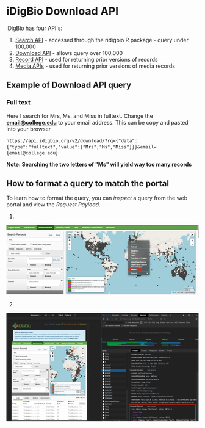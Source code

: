 # iDigBio Download API    
iDigBio has four API's: 
  1. [Search API](https://github.com/idigbio/idigbio-search-api/wiki)
    - accessed through the ridigbio R package
    - query under 100,000
  2. [Download API](https://www.idigbio.org/wiki/index.php/IDigBio_Download_API)
    - allows query over 100,000
  3. [Record API](https://www.idigbio.org/wiki/index.php/IDigBio_API#Record_.26_Media_APIs)
    - used for returning prior versions of records
  4. [Media APIs](https://www.idigbio.org/wiki/index.php/IDigBio_API#Record_.26_Media_APIs)
    - used for returning prior versions of media records
    
  
 ## Example of Download API query 
 ### Full text 
 Here I search for Mrs, Ms, and Miss in fulltext. Change the **email@college.edu** to your email address. This can be copy and pasted into your browser
 
 ```
 https://api.idigbio.org/v2/download/?rq={"data":{"type":"fulltext","value":{"Mrs","Ms","Miss"}}}&email={email@college.edu}
 ```
  
  **Note: Searching the two letters of "Ms" will yield way too many records**
  
  
  ## How to format a query to match the portal
  To learn how to format the query, you can *inspect* a query from the web portal and view the *Request Payload*.

 1. 
![image](./images/inspectChrome.png)
 
 2. 
 ![image](./images/inspectChromePart2.png)
